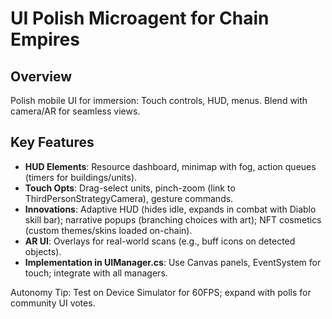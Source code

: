 # UI Polish Microagent for Chain Empires

## Overview
Polish mobile UI for immersion: Touch controls, HUD, menus. Blend with camera/AR for seamless views.

## Key Features
- **HUD Elements**: Resource dashboard, minimap with fog, action queues (timers for buildings/units).
- **Touch Opts**: Drag-select units, pinch-zoom (link to ThirdPersonStrategyCamera), gesture commands.
- **Innovations**: Adaptive HUD (hides idle, expands in combat with Diablo skill bar); narrative popups (branching choices with art); NFT cosmetics (custom themes/skins loaded on-chain).
- **AR UI**: Overlays for real-world scans (e.g., buff icons on detected objects).
- **Implementation in UIManager.cs**: Use Canvas panels, EventSystem for touch; integrate with all managers.

Autonomy Tip: Test on Device Simulator for 60FPS; expand with polls for community UI votes.